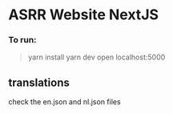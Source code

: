 # ASRR Website NextJS

### To run:
>yarn install
>yarn dev
>open localhost:5000


## translations
check the en.json and nl.json files
